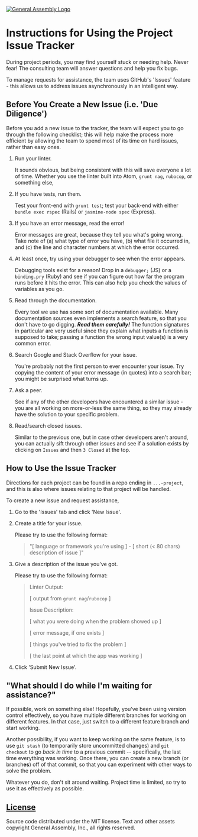 [![General Assembly Logo](https://camo.githubusercontent.com/1a91b05b8f4d44b5bbfb83abac2b0996d8e26c92/687474703a2f2f692e696d6775722e636f6d2f6b6538555354712e706e67)](https://generalassemb.ly/education/web-development-immersive)

# Instructions for Using the Project Issue Tracker

During project periods, you may find yourself stuck or needing help.
Never fear! The consulting team will answer questions and help you fix bugs.

To manage requests for assistance, the team uses GitHub's 'Issues' feature -
this allows us to address issues asynchronously in an intelligent way.

## Before You Create a New Issue (i.e. 'Due Diligence')

Before you add a new issue to the tracker,
the team will expect you to go through the following checklist;
this will help make the process more efficient
by allowing the team to spend most of its time on hard issues,
rather than easy ones.

1.  Run your linter.

    It sounds obvious,
    but being consistent with this will save everyone a lot of time.
    Whether you use the linter built into Atom, `grunt nag`, `rubocop`,
    or something else,

1.  If you have tests, run them.

    Test your front-end with `grunt test`; test your back-end with either
    `bundle exec rspec` (Rails) or `jasmine-node spec` (Express).

1.  If you have an error message, read the error!

    Error messages are great, because they tell you what's going wrong.
    Take note of
    (a) what type of error you have,
    (b) what file it occurred in, and
    (c) the line and character numbers at which the error occurred.

1.  At least once, try using your debugger to see when the error appears.

    Debugging tools exist for a reason! Drop in a `debugger;` (JS)
    or a `binding.pry` (Ruby) and see if you can figure out
    how far the program runs before it hits the error.
    This can also help you check the values of variables as you go.

1.  Read through the documentation.

    Every tool we use has some sort of documentation available.
    Many documentation sources even implements a search feature,
    so that you don't have to go digging. _**Read them carefully!**_
    The function signatures in particular are very useful
    since they explain what inputs a function is supposed to take;
    passing a function the wrong input value(s) is a very common error.

1.  Search Google and Stack Overflow for your issue.

    You're probably not the first person to ever encounter your issue.
    Try copying the content of your error message (in quotes) into a search bar;
    you might be surprised what turns up.

1.  Ask a peer.

    See if any of the other developers have encountered a similar issue -
    you are all working on more-or-less the same thing,
    so they may already have the solution to your specific problem.

1.  Read/search closed issues.

    Similar to the previous one, but in case other developers aren't around,
    you can actually sift through other issues and see if a solution exists
    by clicking on `Issues` and then `3 Closed` at the top.

## How to Use the Issue Tracker

Directions for each project can be found in a repo ending in `...-project`,
and this is also where issues relating to that project will be handled.

To create a new issue and request assistance,

1.  Go to the 'Issues' tab and click 'New Issue'.

1.  Create a title for your issue.

    Please try to use the following format:

    > "\[ language or framework you're using \] -
    > \[ short (< 80 chars) description of issue \]"

1.  Give a description of the issue you've got.

    Please try to use the following format:

    > Linter Output:
    >
    > \[ output from `grunt nag`/`rubocop` \]
    >
    > Issue Description:
    >
    > \[ what you were doing when the problem showed up \]
    >
    > \[ error message, if one exists \]
    >
    > \[ things you've tried to fix the problem \]
    >
    > \[ the last point at which the app was working \]
    >

1.  Click 'Submit New Issue'.

## "What should I do while I'm waiting for assistance?"

If possible, work on something else!
Hopefully, you've been using version control effectively,
so you have multiple different branches for working on different features.
In that case, just switch to a different feature branch and start working.

Another possibility, if you want to keep working on the same feature,
is to use `git stash` (to temporarily store uncommitted changes)
and `git checkout` to go _back in time_ to a previous commit --
specifically, the last time everything was working.
Once there, you can create a new branch (or branch**es**) off of that commit,
so that you can experiment with other ways to solve the problem.

Whatever you do, don't sit around waiting.
Project time is limited, so try to use it as effectively as possible.

## [License](LICENSE)

Source code distributed under the MIT license. Text and other assets copyright
General Assembly, Inc., all rights reserved.
